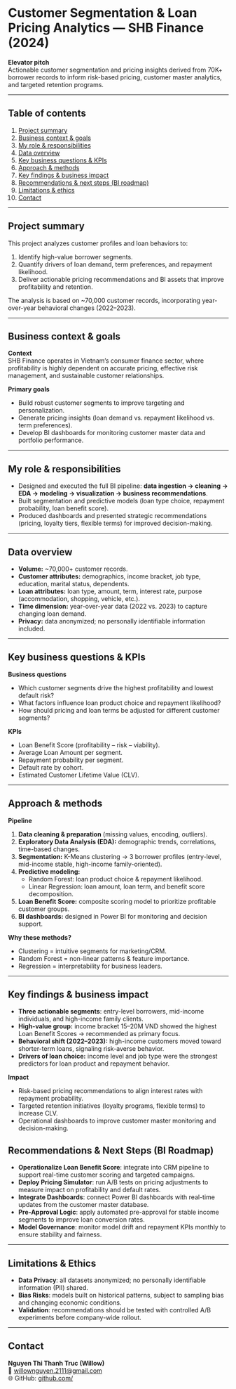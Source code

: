 # Customer Segmentation & Loan Pricing Analytics — SHB Finance (2024)

**Elevator pitch**  
Actionable customer segmentation and pricing insights derived from 70K+ borrower records to inform risk-based pricing, customer master analytics, and targeted retention programs.

---

## Table of contents
1. [Project summary](#project-summary)  
2. [Business context & goals](#business-context--goals)  
3. [My role & responsibilities](#my-role--responsibilities)  
4. [Data overview](#data-overview)  
5. [Key business questions & KPIs](#key-business-questions--kpis)  
6. [Approach & methods](#approach--methods)  
7. [Key findings & business impact](#key-findings--business-impact)  
8. [Recommendations & next steps (BI roadmap)](#recommendations--next-steps-bi-roadmap)  
9. [Limitations & ethics](#limitations--ethics)  
10. [Contact](#contact)

---

## Project summary
This project analyzes customer profiles and loan behaviors to:  
1. Identify high-value borrower segments.  
2. Quantify drivers of loan demand, term preferences, and repayment likelihood.  
3. Deliver actionable pricing recommendations and BI assets that improve profitability and retention.  

The analysis is based on ~70,000 customer records, incorporating year-over-year behavioral changes (2022–2023).

---

## Business context & goals
**Context**  
SHB Finance operates in Vietnam’s consumer finance sector, where profitability is highly dependent on accurate pricing, effective risk management, and sustainable customer relationships.  

**Primary goals**  
- Build robust customer segments to improve targeting and personalization.  
- Generate pricing insights (loan demand vs. repayment likelihood vs. term preferences).  
- Develop BI dashboards for monitoring customer master data and portfolio performance.  

---

## My role & responsibilities
- Designed and executed the full BI pipeline: **data ingestion → cleaning → EDA → modeling → visualization → business recommendations**.  
- Built segmentation and predictive models (loan type choice, repayment probability, loan benefit score).  
- Produced dashboards and presented strategic recommendations (pricing, loyalty tiers, flexible terms) for improved decision-making.  

---

## Data overview
- **Volume:** ~70,000+ customer records.  
- **Customer attributes:** demographics, income bracket, job type, education, marital status, dependents.  
- **Loan attributes:** loan type, amount, term, interest rate, purpose (accommodation, shopping, vehicle, etc.).  
- **Time dimension:** year-over-year data (2022 vs. 2023) to capture changing loan demand.  
- **Privacy:** data anonymized; no personally identifiable information included.  

---

## Key business questions & KPIs
**Business questions**  
- Which customer segments drive the highest profitability and lowest default risk?  
- What factors influence loan product choice and repayment likelihood?  
- How should pricing and loan terms be adjusted for different customer segments?  

**KPIs**  
- Loan Benefit Score (profitability – risk – viability).  
- Average Loan Amount per segment.  
- Repayment probability per segment.  
- Default rate by cohort.  
- Estimated Customer Lifetime Value (CLV).  

---

## Approach & methods
**Pipeline**  
1. **Data cleaning & preparation** (missing values, encoding, outliers).  
2. **Exploratory Data Analysis (EDA):** demographic trends, correlations, time-based changes.  
3. **Segmentation:** K-Means clustering → 3 borrower profiles (entry-level, mid-income stable, high-income family-oriented).  
4. **Predictive modeling:**  
   - Random Forest: loan product choice & repayment likelihood.  
   - Linear Regression: loan amount, loan term, and benefit score decomposition.  
5. **Loan Benefit Score:** composite scoring model to prioritize profitable customer groups.  
6. **BI dashboards:** designed in Power BI for monitoring and decision support.  

**Why these methods?**  
- Clustering = intuitive segments for marketing/CRM.  
- Random Forest = non-linear patterns & feature importance.  
- Regression = interpretability for business leaders.  

---

## Key findings & business impact
- **Three actionable segments**: entry-level borrowers, mid-income individuals, and high-income family clients.  
- **High-value group:** income bracket 15–20M VND showed the highest Loan Benefit Scores → recommended as primary focus.  
- **Behavioral shift (2022–2023):** high-income customers moved toward shorter-term loans, signaling risk-averse behavior.  
- **Drivers of loan choice:** income level and job type were the strongest predictors for loan product and repayment behavior.  

**Impact**  
- Risk-based pricing recommendations to align interest rates with repayment probability.  
- Targeted retention initiatives (loyalty programs, flexible terms) to increase CLV.  
- Operational dashboards to improve customer master monitoring and decision-making.  

## Recommendations & Next Steps (BI Roadmap)

- **Operationalize Loan Benefit Score**: integrate into CRM pipeline to support real-time customer scoring and targeted campaigns.  
- **Deploy Pricing Simulator**: run A/B tests on pricing adjustments to measure impact on profitability and default rates.  
- **Integrate Dashboards**: connect Power BI dashboards with real-time updates from the customer master database.  
- **Pre-Approval Logic**: apply automated pre-approval for stable income segments to improve loan conversion rates.  
- **Model Governance**: monitor model drift and repayment KPIs monthly to ensure stability and fairness.

---

## Limitations & Ethics

- **Data Privacy**: all datasets anonymized; no personally identifiable information (PII) shared.  
- **Bias Risks**: models built on historical patterns, subject to sampling bias and changing economic conditions.  
- **Validation**: recommendations should be tested with controlled A/B experiments before company-wide rollout.

---

## Contact

**Nguyen Thi Thanh Truc (Willow)**  
📧 willownguyen.2111@gmail.com  
🌐 GitHub: [github.com/<WillowNguyen>](https://github.com/WillowNguyen)
